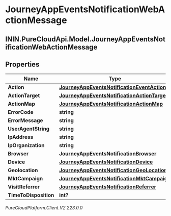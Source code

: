 # JourneyAppEventsNotificationWebActionMessage

## ININ.PureCloudApi.Model.JourneyAppEventsNotificationWebActionMessage

## Properties

|Name | Type | Description | Notes|
|------------ | ------------- | ------------- | -------------|
| **Action** | [**JourneyAppEventsNotificationEventAction**](JourneyAppEventsNotificationEventAction) |  | [optional] |
| **ActionTarget** | [**JourneyAppEventsNotificationActionTarget**](JourneyAppEventsNotificationActionTarget) |  | [optional] |
| **ActionMap** | [**JourneyAppEventsNotificationActionMap**](JourneyAppEventsNotificationActionMap) |  | [optional] |
| **ErrorCode** | **string** |  | [optional] |
| **ErrorMessage** | **string** |  | [optional] |
| **UserAgentString** | **string** |  | [optional] |
| **IpAddress** | **string** |  | [optional] |
| **IpOrganization** | **string** |  | [optional] |
| **Browser** | [**JourneyAppEventsNotificationBrowser**](JourneyAppEventsNotificationBrowser) |  | [optional] |
| **Device** | [**JourneyAppEventsNotificationDevice**](JourneyAppEventsNotificationDevice) |  | [optional] |
| **Geolocation** | [**JourneyAppEventsNotificationGeoLocation**](JourneyAppEventsNotificationGeoLocation) |  | [optional] |
| **MktCampaign** | [**JourneyAppEventsNotificationMktCampaign**](JourneyAppEventsNotificationMktCampaign) |  | [optional] |
| **VisitReferrer** | [**JourneyAppEventsNotificationReferrer**](JourneyAppEventsNotificationReferrer) |  | [optional] |
| **TimeToDisposition** | **int?** |  | [optional] |



_PureCloudPlatform.Client.V2 223.0.0_
